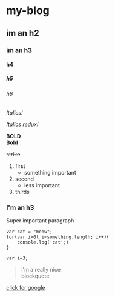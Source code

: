 # my-blog
## im an h2
### im an h3
#### h4
##### h5
###### h6

*Italics!*

_Italics redux!_

**BOLD**  
__Bold__

~~strike~~


1.  first
	* something important
2.  second
	- less important
3.  thirds
	

<h3>I'm an h3</h3>
<p>Super important paragraph</p>

```
var cat = "meow";
for(var i=0l i<something.length; i++){
	console.log('cat';)
}
```

`var i=3;`

> i'm a really nice  
> blockquote

[click for google](http://www.google.com)







